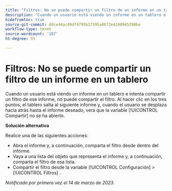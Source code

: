 ```yaml
---
title: "Filtros: No se puede compartir un filtro de un informe en un tablero"
description: "Cuando un usuario está viendo un informe en un tablero e intenta compartir un filtro de ese informe, no puede compartir el filtro. Al hacer clic en los tres puntos, el tablero salta al siguiente informe y, cuando el usuario se desplaza hacia atrás hasta el informe deseado, verá que la opción Compartir no se ha abierto."
hidefromtoc: true
source-git-commit: ddce44ac49df4795b17195a8672e4240945398be
workflow-type: tm+mt
source-wordcount: '187'
ht-degree: 5%

---
```



# Filtros: No se puede compartir un filtro de un informe en un tablero

Cuando un usuario está viendo un informe en un tablero e intenta compartir un filtro de ese informe, no puede compartir el filtro. Al hacer clic en los tres puntos, el tablero salta al siguiente informe y, cuando el usuario se desplaza hacia atrás hasta el informe deseado, verá que la variable [!UICONTROL Compartir] no se ha abierto.

**Solución alternativa**

Realice una de las siguientes acciones:

* Abra el informe y, a continuación, comparta el filtro desde dentro del informe.
* Vaya a una lista del objeto que representa el informe y, a continuación, comparta el filtro de esa lista.
* Compartir el filtro desde la variable [!UICONTROL Configuración] > [!UICONTROL Filtros] .

_Notificado por primera vez el 14 de marzo de 2023._

